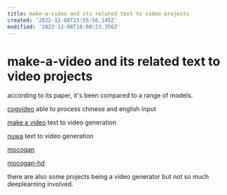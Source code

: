 ```yaml
---
title: make-a-video and its related text to video projects
created: '2022-12-08T15:55:56.145Z'
modified: '2022-12-08T16:08:23.356Z'
---
```


# make-a-video and its related text to video projects

according to its paper, it's been compared to a range of models.

[cogvideo](https://github.com/THUDM/CogVideo) able to process chinese and english input

[make a video](https://github.com/lucidrains/make-a-video-pytorch) text to video generation

[nuwa](https://github.com/lucidrains/nuwa-pytorch) text to video generation

[mocogan]()

[mocogan-hd](https://github.com/snap-research/MoCoGAN-HD#:~:text=/-,MoCoGAN%2DHD,-Public)

there are also some projects being a video generator but not so much deeplearning involved.
